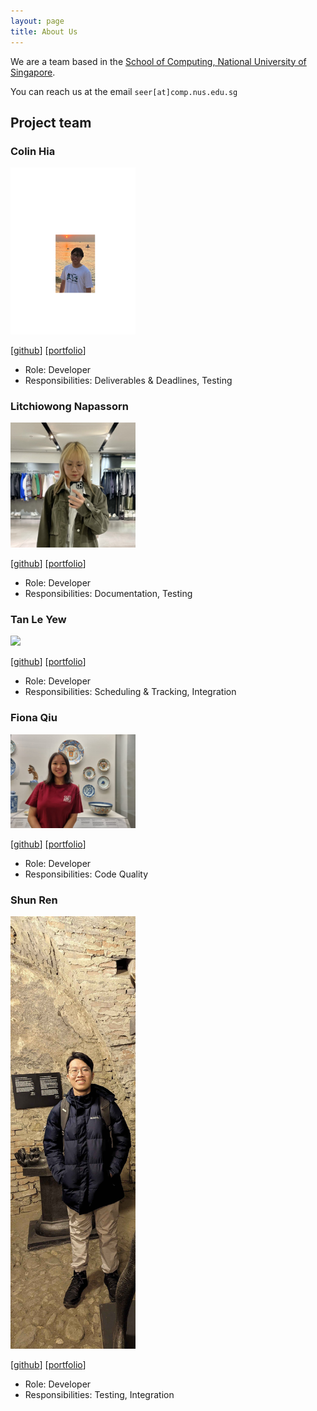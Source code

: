 ```yaml
---
layout: page
title: About Us
---
```


We are a team based in the [School of Computing, National University of Singapore](https://www.comp.nus.edu.sg).

You can reach us at the email `seer[at]comp.nus.edu.sg`

## Project team

### Colin Hia

<img src="images/colinhia.png" width="200px">

[[github](http://github.com/colinhia)]
[[portfolio](http://github.com/colinhia)]

* Role: Developer
* Responsibilities: Deliverables & Deadlines, Testing

### Litchiowong Napassorn

<img src="images/iamdiluxedbutcooler.png" width="200px">

[[github](https://github.com/iamdiluxedbutcooler)]
[[portfolio](https://www.linkedin.com/in/plengnaps/)]

* Role: Developer
* Responsibilities: Documentation, Testing

### Tan Le Yew

<img src="images/itsme-zeix.png" width="200px">

[[github](http://github.com/itsme-zeix)]
[[portfolio](http://github.com/itsme-zeix)]

- Role: Developer
- Responsibilities: Scheduling & Tracking, Integration

### Fiona Qiu

<img src="images/fionaqy.png" width="200px">

[[github](https://github.com/FionaQY)]
[[portfolio](https://github.com/FionaQY)]

* Role: Developer
* Responsibilities: Code Quality

### Shun Ren

<img src="images/zshunren.png" width="200px">

[[github](https://github.com/ZShunRen)]
[[portfolio](https://zshunren.github.io/)]

* Role: Developer
* Responsibilities: Testing, Integration
